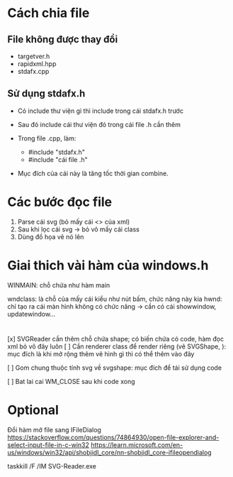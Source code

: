 ﻿# Cách chia file
## File không được thay đổi
- targetver.h 
- rapidxml.hpp 
- stdafx.cpp


## Sử dụng stdafx.h
- Có include thư viện gì thì include trong cái stdafx.h trước
- Sau đó include cái thư viện đó trong cái file .h cần thêm
- Trong file .cpp, làm:
	-	#include "stdafx.h"
	-	#include "cái file .h"

- Mục đích của cái này là tăng tốc thời gian combine.


# Các bước đọc file
1. Parse cái svg (bỏ mấy cái <> của xml)
2. Sau khi lọc cái svg -> bỏ vô mấy cái class
3. Dùng đồ họa vẽ nó lên

# Giai thich vài hàm của windows.h
WINMAIN: chỗ chứa như hàm main

wndclass: là chỗ của mấy cái kiểu như nút bấm, chức năng này kia
hwnd: chỉ tạo ra cái màn hình không có chức năng -> cần có cái showwindow, updatewindow...



#
[x] SVGReader cần thêm chỗ chứa shape; có biến chứa có code, hàm đọc xml bỏ vô đây luôn
[ ] Cần renderer class để render riêng (vẽ SVGShape, ): mục đích là khi mở rộng thêm vẽ hình gì thì có thể thêm vào đây

[ ] Gom chung thuộc tính svg về svgshape: mục đích để tái sử dụng code




[ ] Bat lai cai WM_CLOSE sau khi code xong


# Optional
Đổi hàm mở file sang IFileDialog  
https://stackoverflow.com/questions/74864930/open-file-explorer-and-select-input-file-in-c-win32
https://learn.microsoft.com/en-us/windows/win32/api/shobjidl_core/nn-shobjidl_core-ifileopendialog



taskkill /F /IM SVG-Reader.exe